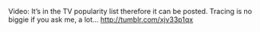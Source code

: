 Video: It’s in the TV popularity list therefore it can be posted. Tracing is no biggie if you ask me, a lot... http://tumblr.com/xjv33p1qx